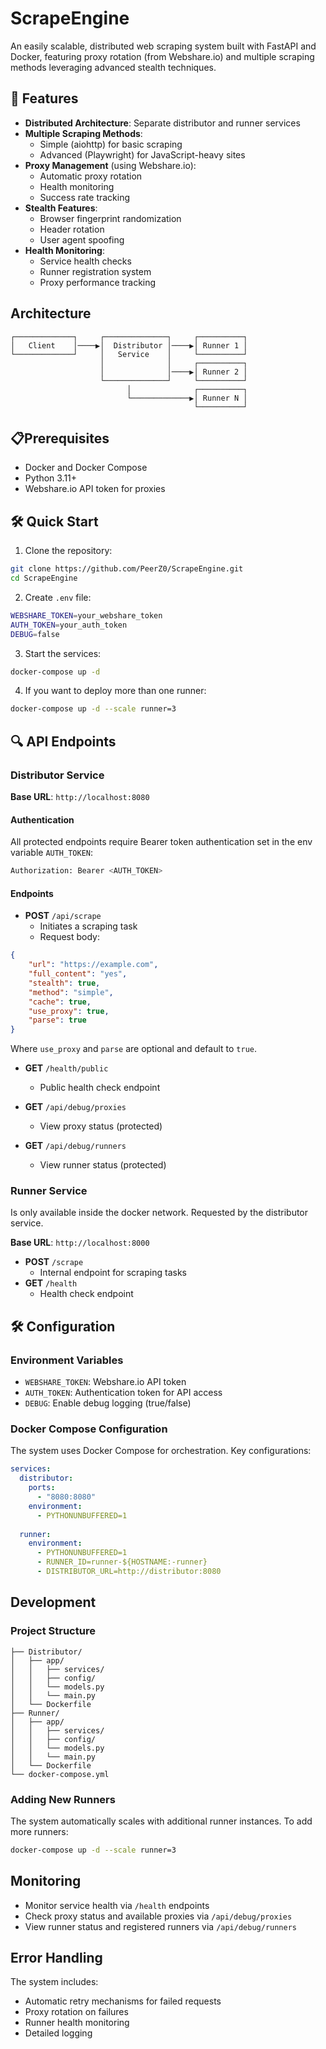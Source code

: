 # ScrapeEngine

An easily scalable, distributed web scraping system built with FastAPI and Docker, featuring proxy rotation (from Webshare.io) and multiple scraping methods leveraging advanced stealth techniques.

## 🚀 Features

- **Distributed Architecture**: Separate distributor and runner services
- **Multiple Scraping Methods**: 
  - Simple (aiohttp) for basic scraping
  - Advanced (Playwright) for JavaScript-heavy sites
- **Proxy Management** (using Webshare.io):
  - Automatic proxy rotation
  - Health monitoring
  - Success rate tracking
- **Stealth Features**:
  - Browser fingerprint randomization
  - Header rotation
  - User agent spoofing
- **Health Monitoring**:
  - Service health checks
  - Runner registration system
  - Proxy performance tracking

## Architecture

```
┌─────────────┐     ┌──────────────┐     ┌──────────┐
│   Client    │────▶│  Distributor │────▶│ Runner 1 │
└─────────────┘     │   Service    │     └──────────┘
                    │              │     ┌──────────┐
                    │              │────▶│ Runner 2 │
                    └──────────────┘     └──────────┘
                          │              ┌──────────┐
                          └─────────────▶│ Runner N │
                                         └──────────┘
```

## 📋Prerequisites

- Docker and Docker Compose
- Python 3.11+
- Webshare.io API token for proxies

## 🛠️ Quick Start

1. Clone the repository:
```bash
git clone https://github.com/PeerZ0/ScrapeEngine.git
cd ScrapeEngine
```

2. Create `.env` file:
```bash
WEBSHARE_TOKEN=your_webshare_token
AUTH_TOKEN=your_auth_token
DEBUG=false
```

3. Start the services:
```bash
docker-compose up -d
```

4. If you want to deploy more than one runner:
```bash
docker-compose up -d --scale runner=3
```

## 🔍 API Endpoints

### Distributor Service

**Base URL**: `http://localhost:8080`

#### Authentication
All protected endpoints require Bearer token authentication set in the env variable `AUTH_TOKEN`:
```bash
Authorization: Bearer <AUTH_TOKEN>
```

#### Endpoints

- **POST** `/api/scrape`
  - Initiates a scraping task
  - Request body:
```json
{
    "url": "https://example.com",
    "full_content": "yes",
    "stealth": true,
    "method": "simple",
    "cache": true,
    "use_proxy": true,
    "parse": true
}
```
Where `use_proxy` and `parse` are optional and default to `true`.

- **GET** `/health/public`
  - Public health check endpoint

- **GET** `/api/debug/proxies`
  - View proxy status (protected)

- **GET** `/api/debug/runners`
  - View runner status (protected)

### Runner Service
Is only available inside the docker network. Requested by the distributor service.

**Base URL**: `http://localhost:8000`

- **POST** `/scrape`
  - Internal endpoint for scraping tasks
- **GET** `/health`
  - Health check endpoint

## 🛠️ Configuration

### Environment Variables

- `WEBSHARE_TOKEN`: Webshare.io API token
- `AUTH_TOKEN`: Authentication token for API access
- `DEBUG`: Enable debug logging (true/false)

### Docker Compose Configuration

The system uses Docker Compose for orchestration. Key configurations:

```yaml
services:
  distributor:
    ports:
      - "8080:8080"
    environment:
      - PYTHONUNBUFFERED=1
    
  runner:
    environment:
      - PYTHONUNBUFFERED=1
      - RUNNER_ID=runner-${HOSTNAME:-runner}
      - DISTRIBUTOR_URL=http://distributor:8080
```

## Development

### Project Structure

```
├── Distributor/
│   ├── app/
│   │   ├── services/
│   │   ├── config/
│   │   └── models.py
│   │   └── main.py
│   └── Dockerfile
├── Runner/
│   ├── app/
│   │   ├── services/
│   │   ├── config/
│   │   └── models.py
│   │   └── main.py
│   └── Dockerfile
└── docker-compose.yml
```

### Adding New Runners

The system automatically scales with additional runner instances. To add more runners:

```bash
docker-compose up -d --scale runner=3
```

## Monitoring

- Monitor service health via `/health` endpoints
- Check proxy status and available proxies via `/api/debug/proxies`
- View runner status and registered runners via `/api/debug/runners`

## Error Handling

The system includes:
- Automatic retry mechanisms for failed requests
- Proxy rotation on failures
- Runner health monitoring
- Detailed logging
